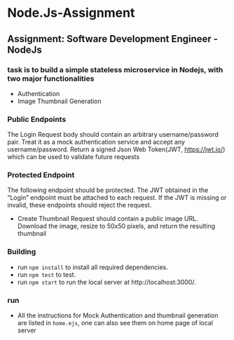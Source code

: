 # Node.Js-Assignment
## Assignment: Software Development Engineer - NodeJs
### task is to build a simple stateless microservice in Nodejs, with two major functionalities
* Authentication
* Image Thumbnail Generation
### Public Endpoints
  The Login Request body should contain an arbitrary username/password pair. Treat it as a mock
authentication service and accept any username/password. Return a signed Json Web Token(JWT,
https://jwt.io/) which can be used to validate future requests

### Protected Endpoint
  The following endpoint should be protected. The JWT obtained in the “Login” endpoint must be attached
to each request. If the JWT is missing or invalid, these endpoints should reject the request.
  * Create Thumbnail Request should contain a public image URL. Download the image, resize to
50x50 pixels, and return the resulting thumbnail

### Building
* run `npm install` to install all required dependencies.
* run `npm test` to test.
* run `npm start` to run the local server at http://localhost:3000/.

### run
* All the instructions for Mock Authentication and thumbnail generation are listed in `home.ejs`, one can also see them on home page of local server 
